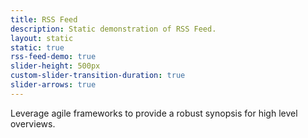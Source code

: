 ```yaml
---
title: RSS Feed
description: Static demonstration of RSS Feed.
layout: static
static: true
rss-feed-demo: true
slider-height: 500px
custom-slider-transition-duration: true
slider-arrows: true
---
```


Leverage agile frameworks to provide a robust synopsis for high level overviews. 
